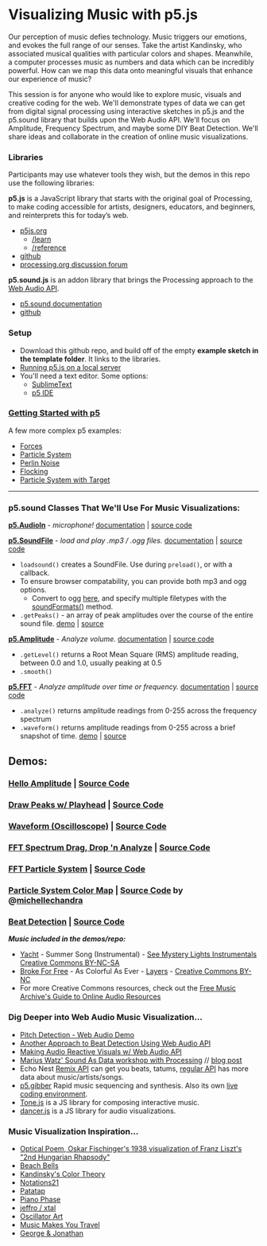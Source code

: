# Visualizing Music with p5.js

Our perception of music defies technology. Music triggers our emotions, and evokes the full range of our senses. Take the artist Kandinsky, who associated musical qualities with particular colors and shapes. Meanwhile, a computer processes music as numbers and data which can be incredibly powerful. How can we map this data onto meaningful visuals that enhance our experience of music?

This session is for anyone who would like to explore music, visuals and creative coding for the web. We'll demonstrate types of data we can get from digital signal processing using interactive sketches in p5.js and the p5.sound library that builds upon the Web Audio API. We'll focus on Amplitude, Frequency Spectrum, and maybe some DIY Beat Detection. We'll share ideas and collaborate in the creation of online music visualizations.


### Libraries
Participants may use whatever tools they wish, but the demos in this repo use the following libraries:

**p5.js** is a JavaScript library that starts with the original goal of Processing, to make coding accessible for artists, designers, educators, and beginners, and reinterprets this for today’s web.
 * [p5js.org](http://p5js.org)
    * [/learn](http://p5js.org/learn)
    * [/reference](http://p5js.org/reference/)
  * [github](https://github.com/lmccart/p5.js)
  * [processing.org discussion forum](http://forum.processing.org/two/categories/p5-js)

**p5.sound.js** is an addon library that brings the Processing approach to the [Web Audio API](http://w3.org/TR/webaudio/).
  * [p5.sound documentation](http://p5js.org/reference/#/libraries/p5.sound)
  * [github](https://github.com/therewasaguy/p5.sound)


### Setup
* Download this github repo, and build off of the empty **example sketch in the template folder**. It links to the libraries.
* [Running p5.js on a local server](https://github.com/lmccart/p5.js/wiki/Local-server)
* You'll need a text editor. Some options:
  * [SublimeText](http://www.sublimetext.com/)
  * [p5 IDE](http://p5js.org/download/)

### [Getting Started with p5](http://p5js.org/get-started/#your-first-sketch)
A few more complex p5 examples:
* [Forces](http://p5js.org/learn/examples/Simulate_Forces.php)
* [Particle System](http://p5js.org/learn/examples/Simulate_Particle_System.php)
* [Perlin Noise](http://p5js.org/learn/examples/Math_Noise_Wave.php)
* [Flocking](http://p5js.org/learn/examples/Simulate_Flocking.php)
* [Particle System with Target](http://codepen.io/scottgarner/pen/ltImK?editors=001)

---

### p5.sound Classes That We'll Use For Music Visualizations:

[**p5.AudioIn**](http://p5js.org/reference/#/p5.AudioIn) - *microphone!* [documentation](http://p5js.org/reference/#/p5.AudioIn) | [source code](https://github.com/therewasaguy/p5.sound/blob/master/src/audioin.js)

[**p5.SoundFile**](http://p5js.org/reference/#/p5.SoundFile) - *load and play .mp3 / .ogg files.*   [documentation](http://p5js.org/reference/#/p5.SoundFile) | [source code](https://github.com/therewasaguy/p5.sound/blob/master/src/soundfile.js)
- ```loadsound()``` creates a SoundFile. Use during ```preload()```, or with a callback.
- To ensure browser compatability, you can provide both mp3 and ogg options.
   + Convert to ogg [here](http://media.io/), and specify multiple filetypes with the [soundFormats()](http://p5js.org/reference/#/p5.sound/soundFormats) method.
- ```.getPeaks()``` - an array of peak amplitudes over the course of the entire sound file. [demo](http://therewasaguy.github.io/p5-music-viz/demos/02_draw_peaks_and_playhead/) | [source](https://github.com/therewasaguy/p5-music-viz/tree/master/demos/02_draw_peaks_and_playhead/sketch.js)

[**p5.Amplitude**](http://p5js.org/reference/#/p5.Amplitude) - *Analyze volume.* [documentation](http://p5js.org/reference/#/p5.Amplitude) | [source code](https://github.com/therewasaguy/p5.sound/blob/master/src/amplitude.js) 
- ```.getLevel()``` returns a Root Mean Square (RMS) amplitude reading, between 0.0 and 1.0, usually peaking at 0.5
- ```.smooth()```

[**p5.FFT**](http://p5js.org/reference/#/p5.FFT) - *Analyze amplitude over time or frequency.* [documentation](http://p5js.org/reference/#/p5.FFT) | [source code](https://github.com/therewasaguy/p5.sound/blob/master/src/fft.js) 
- ```.analyze()``` returns amplitude readings from 0-255 across the frequency spectrum
- ```.waveform()``` returns amplitude readings from 0-255 across a brief snapshot of time. [demo](http://therewasaguy.github.io/p5-music-viz/demos/03_fft_waveform) | [source](https://github.com/therewasaguy/p5-music-viz/blob/master/demos/03_fft_waveform/sketch.js)


## Demos:
### [Hello Amplitude](http://therewasaguy.github.io/p5-music-viz/demos/01_hello_amplitude) | [Source Code](https://github.com/therewasaguy/p5-music-viz/tree/master/demos/01_hello_amplitude/sketch.js)

### [Draw Peaks w/ Playhead](http://therewasaguy.github.io/p5-music-viz/demos/02_draw_peaks_and_playhead) | [Source Code](https://github.com/therewasaguy/p5-music-viz/tree/master/demos/02_draw_peaks_and_playhead/sketch.js)

### [Waveform (Oscilloscope)](http://therewasaguy.github.io/p5-music-viz/demos/03_fft_waveform) | [Source Code](https://github.com/therewasaguy/p5-music-viz/tree/master/demos/03_fft_waveform/sketch.js)

### [FFT Spectrum Drag, Drop 'n Analyze](http://therewasaguy.github.io/p5-music-viz/demos/04_fft_freq_spectrum/) | [Source Code](https://github.com/therewasaguy/p5-music-viz/tree/master/demos/04_fft_freq_spectrum/sketch.js)

### [FFT Particle System](http://therewasaguy.github.io/p5-music-viz/demos/05_fft_particle_system) | [Source Code](https://github.com/therewasaguy/p5-music-viz/blob/master/demos/05_fft_particle_system/sketch.js)

### [Particle System Color Map](http://therewasaguy.github.io/p5-music-viz/demos/05b_fft_particle_system_color/)  | [Source Code](https://github.com/therewasaguy/p5-music-viz/blob/master/demos/05b_fft_particle_system_color//sketch.js) by @[michellechandra](https://github.com/michellechandra)

### [Beat Detection](http://therewasaguy.github.io/p5-music-viz/demos/06_beat_detect_amplitude) | [Source Code](https://github.com/therewasaguy/p5-music-viz/blob/master/demos/06_beat_detect_amplitude/sketch.js)

***Music included in the demos/repo:***
- [Yacht](http://teamyacht.com/) - Summer Song (Instrumental) - [See Mystery Lights Instrumentals](http://freemusicarchive.org/music/YACHT/See_Mystery_Lights_Instrumentals/) [Creative Commons BY-NC-SA](http://creativecommons.org/licenses/by-nc-sa/3.0/us/)
- [Broke For Free](http://brokeforfree.bandcamp.com/) - As Colorful As Ever - [Layers](http://freemusicarchive.org/music/Broke_For_Free/Layers/) - [Creative Commons BY-NC](http://creativecommons.org/licenses/by-nc/3.0/)
- For more Creative Commons resources, check out the [Free Music Archive's Guide to Online Audio Resources](https://docs.google.com/document/d/1mbF5vgWp9duoGMxNl-Y8tEyWbFhkgw0JBK8F7A2cg68/edit?usp=sharing)


### Dig Deeper into Web Audio Music Visualization...
* [Pitch Detection - Web Audio Demo](https://webaudiodemos.appspot.com/pitchdetect/)
* [Another Approach to Beat Detection Using Web Audio API](http://tech.beatport.com/2014/web-audio/beat-detection-using-web-audio/)
* [Making Audio Reactive Visuals w/ Web Audio API](http://www.airtightinteractive.com/2013/10/making-audio-reactive-visuals/)
* [Marius Watz' Sound As Data workshop with Processing](https://github.com/mariuswatz/ITP2013Parametric/blob/master/ITP-workshops/20131111-ITP-Sound-As-Data/) // [blog post](http://workshop.evolutionzone.com/2013/11/12/itp-sound-as-data-workshop-code/)
* Echo Nest [Remix API](http://echonest.github.io/remix/) can get you beats, tatums, [regular API](http://developer.echonest.com/docs/v4) has more data about music/artists/songs.
* [p5.gibber](http://charlie-roberts.com/gibber/p5-gibber/) Rapid music sequencing and synthesis. Also its own [live coding environment](http://gibber.mat.ucsb.edu/).
* [Tone.js](https://github.com/TONEnoTONE/Tone.js) is a JS library for composing interactive music.
* [dancer.js](https://github.com/jsantell/dancer.js) is a JS library for audio visualizations.

### Music Visualization Inspiration...
* [Optical Poem, Oskar Fischinger's 1938 visualization of Franz Liszt's "2nd Hungarian Rhapsody"](https://www.youtube.com/watch?v=they7m6YePo)
* [Beach Bells](https://vimeo.com/69633166)
* [Kandinsky's Color Theory](http://lettersfrommunich.wikispaces.com/Kandinsky's+Color+Theory)
* [Notations21](http://www.notations21.net/)
* [Patatap](http://www.patatap.com/)
* [Piano Phase](http://www.pianophase.com/)
* [jeffro / xtal](http://jeffro.nfshost.com/)
* [Oscillator Art](http://oscillator-art.herokuapp.com)
* [Music Makes You Travel](http://www.openprocessing.org/sketch/138877)
* [George & Jonathan](http://www.georgeandjonathan.com/)
